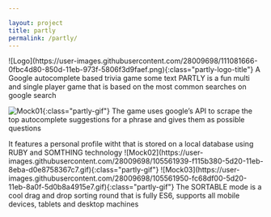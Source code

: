 ```yaml
---

layout: project
title: partly
permalink: /partly/
---
```


<span class="page page0">
    <span class="partly-content-title">
      <span class="partly-title-image">
        ![Logo](https://user-images.githubusercontent.com/28009698/111081666-0fbc4d80-850d-11eb-973f-5806f3d9faef.png){:class="partly-logo-title"}
      </span>
   </span>
  <span class="partly-sub-title" >
    A Google autocomplete based trivia game
  </span>
   <span id="scrollTOO"> some text</span>
  <span class="partly-text-main-background">
  <span class="partly-text-main partly-text">
    PARTLY is a fun multi and single player game that is based on the most common searches on google search
  </span>
</span>
</span>

<!--   <!-- scroll test end -->
<span id="scrollTo"></span>
<span class="page page1 page-content-right">
  <span class="partly-gif-container" id="partly-gif-container-1">
     ![Mock01](https://user-images.githubusercontent.com/28009698/94574222-8d501200-027b-11eb-956f-912ca99c7017.gif){:class="partly-gif"}
  </span>
  <span class="partly-text-background-1">
    <span class="partly-text partly-text-right partly-text-1">
      The game uses google’s API to scrape the top autocomplete suggestions for a phrase and gives them as possible questions
    </span>
  </span>
</span>



<span class="page page2 page-content-left">
  <span class="partly-text-background-2">
    <span class="partly-text partly-text-left partly-text-2">
      It features a personal profile witht that is stored on a local database using RUBY and SOMTHING technology
    </span>
  </span>
  <span class="partly-gif-container" id="partly-gif-container-1">
     ![Mock02](https://user-images.githubusercontent.com/28009698/105561939-f115b380-5d20-11eb-8eba-d0e8758367c7.gif){:class="partly-gif"}
  </span>
</span>



<span class="page page3 page-content-right">
  <span class="partly-gif-container" id="partly-gif-container-1">
      ![Mock03](https://user-images.githubusercontent.com/28009698/105561950-fc68df00-5d20-11eb-8a0f-5d0b8a4915e7.gif){:class="partly-gif"}
  </span>
  <span class="partly-text-background-3">
    <span class="partly-text partly-text-right partly-text-3">
      The SORTABLE mode is a cool drag and drop sorting round
      that is fully ES6, supports all mobile devices, tablets
      and desktop machines
    </span>
  </span>
</span>




